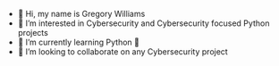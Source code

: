- 👋 Hi, my name is Gregory Williams
- 👀 I’m interested in Cybersecurity and Cybersecurity focused Python projects
- 🌱 I’m currently learning Python 🐍
- 💞️ I’m looking to collaborate on any Cybersecurity project

<!---
starskee/starskee is a ✨ special ✨ repository because its `README.md` (this file) appears on your GitHub profile.
You can click the Preview link to take a look at your changes.
--->
